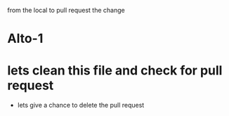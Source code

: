 from the local to pull request the change
# Alto-1

# lets clean this file and check for pull request


* lets give a chance to delete the pull request
 

